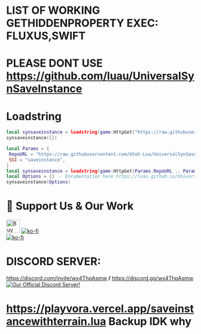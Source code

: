 # LIST OF WORKING GETHIDDENPROPERTY EXEC: FLUXUS,SWIFT
# PLEASE DONT USE https://github.com/luau/UniversalSynSaveInstance

# Loadstring

```lua
local synsaveinstance = loadstring(game:HttpGet("https://raw.githubusercontent.com/Utoh-Lua/UniversalSynSaveInstance/refs/heads/main/saveinstance.luau", true))()
synsaveinstance({})
```

```lua
local Params = {
 RepoURL = "https://raw.githubusercontent.com/Utoh-Lua/UniversalSynSaveInstance/refs/heads/main/saveinstance.luau",
 SSI = "saveinstance",
}
local synsaveinstance = loadstring(game:HttpGet(Params.RepoURL .. Params.SSI .. ".luau", true), Params.SSI)()
local Options = {} -- Documentation here https://luau.github.io/UniversalSynSaveInstance/api/SynSaveInstance
synsaveinstance(Options)
```



# 💖 Support Us & Our Work

<a href='https://ko-fi.com/M4M1JNH5G' target='_blank'><img height='36' style='border:0px;height:36px;' src='https://storage.ko-fi.com/cdn/kofi2.png?v=3' border='0' alt='Buy Me a Coffee at ko-fi.com' title='KO-FI' /></a>
[![ko-fi](https://ko-fi.com/img/githubbutton_sm.svg)](https://ko-fi.com/M4M1JNH5G "KO-FI")
<br />
[![ko-fi](https://user-images.githubusercontent.com/95628489/231759262-25661006-b7ca-4967-a79d-2b465cd9575a.png)](https://ko-fi.com/M4M1JNH5G "KO-FI QR-CODE")

# DISCORD SERVER:<br />

<https://discord.com/invite/wx4ThpAsmw> **/** <https://discord.gg/wx4ThpAsmw><br />
[<img src="https://discordapp.com/api/guilds/1022465460517740654/widget.png?style=banner2" alt="Our Official Discord Server!"></img>](https://discord.com/invite/wx4ThpAsmw)<br />

# https://playvora.vercel.app/saveinstancewithterrain.lua Backup IDK why
